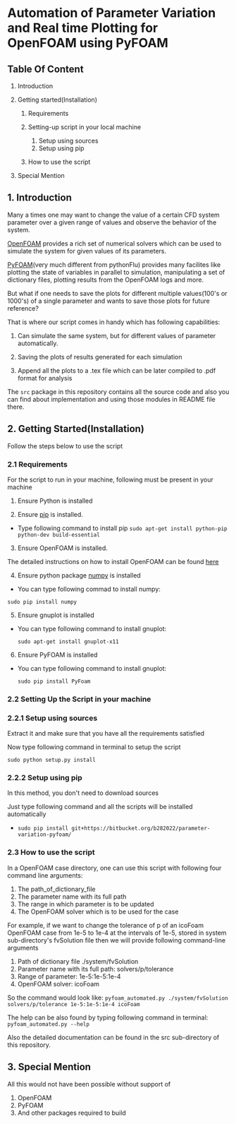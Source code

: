 # Automation of Parameter Variation and Real time Plotting for OpenFOAM using PyFOAM



## Table Of Content



1. Introduction

2. Getting started(Installation)

    1. Requirements
    
	2. Setting-up script in your local machine
		1.  Setup using sources
		2.  Setup using pip

	3. How to use the script
3. Special Mention 


## 1. Introduction

Many a times one may want to change the value of a certain CFD system parameter over a given range of values and observe the behavior of the system.

[OpenFOAM](https://openfoam.org/) provides a rich set of numerical solvers which can be used to simulate the system for given values of its parameters.

[PyFOAM](https://openfoamwiki.net/index.php/Contrib/PyFoam)(very much different from pythonFlu) provides many facilites like plotting the state of variables in parallel to simulation, manipulating a set of dictionary files, plotting results from the OpenFOAM logs and more.

But what if one needs to save the plots for different multiple values(100's or 1000's) of a single parameter and wants to save those plots for future reference?

That is where our script comes in handy which has following capabilities:

1) Can simulate the same system, but for different values of parameter automatically.

2) Saving the plots of results generated for each simulation

3) Append all the plots to a .tex file which can be later compiled to .pdf format for analysis



The ```src``` package in this repository contains all the source code and also you can find about implementation and using those modules in README file there.





## 2. Getting Started(Installation)

Follow the steps below to use the script

### 2.1 Requirements

For the script to run in your machine, following must be present in your machine

1) Ensure Python is installed

2) Ensure [pip](https://pip.pypa.io/en/latest/installing.html) is installed.

 - Type following command to install pip
       ```sudo apt-get install python-pip python-dev build-essential```

3) Ensure OpenFOAM is installed.

The detailed instructions on how to install OpenFOAM can be found [here](https://openfoamwiki.net/index.php/Installation/Linux/OpenFOAM-4.1/Ubuntu)

4) Ensure python package [numpy](https://www.numpy.org) is installed

 - You can type following commad to install numpy: 
 
 ```sudo pip install numpy```

5) Ensure gnuplot is installed

 - You can type following command to install gnuplot:

	``` sudo apt-get install gnuplot-x11 ```

6) Ensure PyFOAM is installed

 - You can type following command to install gnuplot:

	``` sudo pip install PyFoam ```



### 2.2 Setting Up the Script in your machine

### 2.2.1 Setup using sources 

Extract it and make sure that you have all the requirements satisfied

Now type following command in terminal to setup the script

```sudo python setup.py install```



### 2.2.2 Setup using pip

In this method, you don't need to download sources

Just type following command and all the scripts will be installed automatically

 - ```sudo pip install git+https://bitbucket.org/b282022/parameter-variation-pyfoam/ ```

### 2.3 How to use the script

In a OpenFOAM case directory, one can use this script with following four command line arguments:
1. The path_of_dictionary_file
2. The parameter name with its full path
3. The range in which parameter is to be updated
4. The OpenFOAM solver which is to be used for the case

For example, if we want to change the tolerance of p of an icoFoam OpenFOAM case from 1e-5 to 1e-4 at the intervals of 1e-5, stored in system sub-directory's fvSolution file then we will provide following command-line arguments 
1. Path of dictionary file ./system/fvSolution
2. Parameter name with its full path: solvers/p/tolerance
3. Range of parameter: 1e-5:1e-5:1e-4
4. OpenFOAM solver: icoFoam

So the command would look like:
```pyfoam_automated.py ./system/fvSolution solvers/p/tolerance 1e-5:1e-5:1e-4 icoFoam```

The help can be also found by typing following command in terminal:
```pyfoam_automated.py --help```

Also the detailed documentation can be found in the src sub-directory of this repository.

## 3. Special Mention
All this would not have been possible without support of
1. OpenFOAM
2.  PyFOAM
3. And other packages required to build
